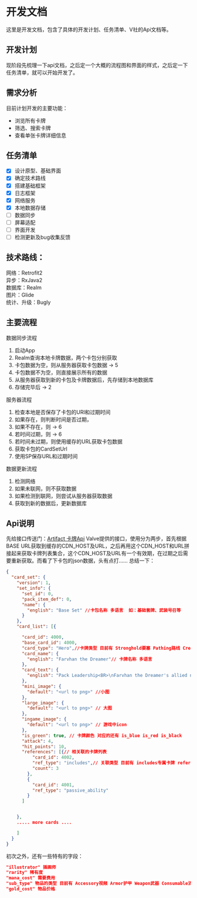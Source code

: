 # 开发文档
这里是开发文档，包含了具体的开发计划、任务清单、V社的Api文档等。

## 开发计划
现阶段先梳理一下api文档，之后定一个大概的流程图和界面的样式，之后定一下任务清单，就可以开始开发了。
## 需求分析
目前计划开发的主要功能：  
- 浏览所有卡牌  
- 筛选、搜索卡牌  
- 查看单张卡牌详细信息
## 任务清单
* [x] 设计原型、基础界面
* [x] 确定技术路线
* [x] 搭建基础框架
* [x] 日志框架
* [x] 网络服务
* [x] 本地数据存储
* [ ] 数据同步
* [ ] 屏幕适配
* [ ] 界面开发
* [ ] 检测更新及bug收集反馈
## 技术路线：
网络：Retrofit2  
异步：RxJava2  
数据库：Realm  
图片：Glide  
统计、升级：Bugly

## 主要流程

数据同步流程

1. 启动App
2. Realm查询本地卡牌数据，两个卡包分别获取
3. 卡包数据为空，则从服务器获取卡包数据 -> 5
4. 卡包数据不为空，则直接展示所有的数据
5. 从服务器获取到新的卡包及卡牌数据后，先存储到本地数据库
6. 存储完毕后 -> 2

服务器流程

1. 检查本地是否保存了卡包的URl和过期时间
2. 如果存在，则判断时间是否过期，
3. 如果不存在，则 -> 6
4. 若时间过期，则 -> 6
5. 若时间未过期，则使用缓存的URL获取卡包数据
6. 获取卡包的CardSetUrl
7. 使用SP保存URL和过期时间

数据更新流程

1. 检测网络
2. 如果未联网，则不获取数据
3. 如果检测到联网，则尝试从服务器获取数据
4. 获取到新的数据后，更新数据库


## Api说明
先给接口传送门：[Artifact 卡牌Api](https://github.com/ValveSoftware/ArtifactDeckCode/blob/master/README.md)
Valve提供的接口，使用分为两步，首先根据BASE URL获取到缓存的CDN_HOST及URL，之后再用这个CDN_HOST和URL拼接起来获取卡牌列表集合，这个CDN_HOST及URL有一个有效期，在过期之后需要重新获取。而看了下卡包的json数据，头有点打…… 总结一下：

```json
{
  "card_set": {
    "version": 1,
    "set_info": {
      "set_id": 0,
      "pack_item_def": 0,
      "name": {
        "english": "Base Set" //卡包名称 多语言  如：基础套牌、武装号召等
      }
    },
    "card_list": [{

      "card_id": 4000,
      "base_card_id": 4000,
      "card_type": "Hero",//卡牌类型 目前有 Stronghold要塞 Pathing路线 Creep小兵 Item物品 Hero英雄 Passive Ability被动技能 Spell法术 Ability主动技能 Improvement强化
      "card_name": {
        "english": "Farvhan the Dreamer"// 卡牌名称 多语言 
      },
      "card_text": {
        "english": "Pack Leadership<BR>\nFarvhan the Dreamer's allied neighbors have +1 Armor."  //卡牌描述 多语言
      },
      "mini_image": {
        "default": "<url to png>" //小图
      },
      "large_image": {
        "default": "<url to png>" // 大图
      },
      "ingame_image": {
        "default": "<url to png>" // 游戏中icon
      },
      "is_green": true, // 卡牌颜色 对应的还有 is_blue is_red is_black
      "attack": 4,
      "hit_points": 10,
      "references": [{// 相关联的卡牌列表
          "card_id": 4002,
          "ref_type": "includes",// 关联类型 目前有 includes专属卡牌 references引用卡牌 passive_ability被动能力 active_ability主动能力
          "count": 3
        },
        {
          "card_id": 4001,
          "ref_type": "passive_ability"
        }
      ]


    },
    ..... more cards ....

    ]
  }
}
```


初次之外，还有一些特有的字段：


```json
"illustrator" 插画师
"rarity" 稀有度
"mana_cost" 需要费用
"sub_type" 物品的类型 目前有 Accessory视频 Armor护甲 Weapon武器 Consumable消耗品
"gold_cost" 物品价格
```

